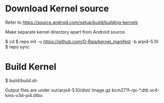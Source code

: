 
# Download Kernel source
 Refer to https://source.android.com/setup/build/building-kernels

 Make separate kernel directory apart from Android source.

  $ cd <kernel directory>
  $ repo init -u https://github.com/G-Raja/kernel_manifest -b arpi4-5.10
  $ repo sync
 
# Build Kernel
  $ build/build.sh

  Output files are under out/arpi4-5.10/dist/
    Image.gz
    bcm2711-rpi-*.dtb
    vc4-kms-v3d-pi4.dtbo
